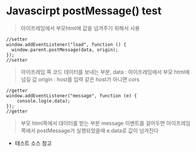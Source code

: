 # Javascirpt postMessage() test

> 아이프레임에서 부모html에 값을 넘겨주기 위해서 사용
```
//setter
window.addEventListener("load", function () {
  window.parent.postMessage(data, origin);
});
//setter
```
> 아이프레임 쪽 코드 데이터를 보내는 부분,
> data : 아이프레임에서 부모 html에 넘길 값
> origin : host를 입력 같은 host가 아니면 cors

```
//getter
window.addEventListener("message", function (e) {
    console.log(e.data);
});
//getter
```
> 부모 html쪽에서 데이터를 받는 부분
> message 이벤트를 걸어두면 아이프레임 쪽에서 postMessage가 실행되었을때 e.data로 값이 넘겨진다

* 테스트 소스 참고
